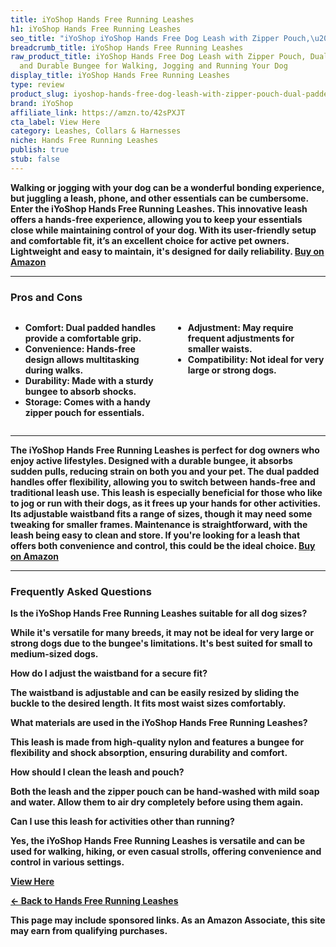 ```yaml
---
title: iYoShop Hands Free Running Leashes
h1: iYoShop Hands Free Running Leashes
seo_title: "iYoShop iYoShop Hands Free Dog Leash with Zipper Pouch,\u2026"
breadcrumb_title: iYoShop Hands Free Running Leashes
raw_product_title: iYoShop Hands Free Dog Leash with Zipper Pouch, Dual Padded Handles
  and Durable Bungee for Walking, Jogging and Running Your Dog
display_title: iYoShop Hands Free Running Leashes
type: review
product_slug: iyoshop-hands-free-dog-leash-with-zipper-pouch-dual-padded-handles-and-165b36ea
brand: iYoShop
affiliate_link: https://amzn.to/42sPXJT
cta_label: View Here
category: Leashes, Collars & Harnesses
niche: Hands Free Running Leashes
publish: true
stub: false
---
```


<div id="intro" class="full-width">
  <p><strong>Walking or jogging with your dog can be a wonderful bonding experience, but juggling a leash, phone, and other essentials can be cumbersome. Enter the iYoShop Hands Free Running Leashes. This innovative leash offers a hands-free experience, allowing you to keep your essentials close while maintaining control of your dog. With its user-friendly setup and comfortable fit, it’s an excellent choice for active pet owners. Lightweight and easy to maintain, it's designed for daily reliability. <a href="https://amzn.to/42sPXJT" rel="nofollow sponsored noopener" target="_blank"><strong>Buy on Amazon</strong></a></p>
</div>

<hr />
<h3 id="pros-cons">Pros and Cons</h3>
<div class="pc-grid" style="display:grid;grid-template-columns:1fr 1fr;gap:16px;">
  <ul>
    <li><strong>Comfort:</strong> Dual padded handles provide a comfortable grip.</li>
    <li><strong>Convenience:</strong> Hands-free design allows multitasking during walks.</li>
    <li><strong>Durability:</strong> Made with a sturdy bungee to absorb shocks.</li>
    <li><strong>Storage:</strong> Comes with a handy zipper pouch for essentials.</li>
  </ul>
  <ul>
    <li><strong>Adjustment:</strong> May require frequent adjustments for smaller waists.</li>
    <li><strong>Compatibility:</strong> Not ideal for very large or strong dogs.</li>
  </ul>
</div>
<hr />

<div class="full-width">
  <p>The iYoShop Hands Free Running Leashes is perfect for dog owners who enjoy active lifestyles. Designed with a durable bungee, it absorbs sudden pulls, reducing strain on both you and your pet. The dual padded handles offer flexibility, allowing you to switch between hands-free and traditional leash use. This leash is especially beneficial for those who like to jog or run with their dogs, as it frees up your hands for other activities. Its adjustable waistband fits a range of sizes, though it may need some tweaking for smaller frames. Maintenance is straightforward, with the leash being easy to clean and store. If you're looking for a leash that offers both convenience and control, this could be the ideal choice. <a href="https://amzn.to/42sPXJT" rel="nofollow sponsored noopener" target="_blank"><strong>Buy on Amazon</strong></a></p>
</div>

<hr />
<h3 id="faqs">Frequently Asked Questions</h3>

<p><strong>Is the iYoShop Hands Free Running Leashes suitable for all dog sizes?</strong></p>
<p>While it's versatile for many breeds, it may not be ideal for very large or strong dogs due to the bungee's limitations. It's best suited for small to medium-sized dogs.</p>

<p><strong>How do I adjust the waistband for a secure fit?</strong></p>
<p>The waistband is adjustable and can be easily resized by sliding the buckle to the desired length. It fits most waist sizes comfortably.</p>

<p><strong>What materials are used in the iYoShop Hands Free Running Leashes?</strong></p>
<p>This leash is made from high-quality nylon and features a bungee for flexibility and shock absorption, ensuring durability and comfort.</p>

<p><strong>How should I clean the leash and pouch?</strong></p>
<p>Both the leash and the zipper pouch can be hand-washed with mild soap and water. Allow them to air dry completely before using them again.</p>

<p><strong>Can I use this leash for activities other than running?</strong></p>
<p>Yes, the iYoShop Hands Free Running Leashes is versatile and can be used for walking, hiking, or even casual strolls, offering convenience and control in various settings.</p>
<p><a class="btn" href="https://amzn.to/42sPXJT" target="_blank" rel="nofollow sponsored noopener">View Here</a></p>
<p><a href="/roundups/leashes-collars-harnesses/hands-free-running-leashes/">← Back to Hands Free Running Leashes</a></p>
<aside class="disclosure">This page may include sponsored links. As an Amazon Associate, this site may earn from qualifying purchases.</aside>
